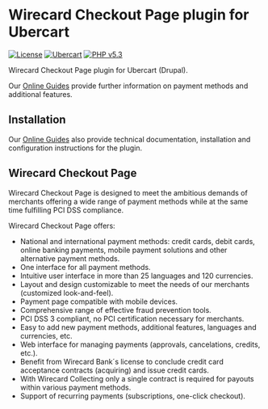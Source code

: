 # Wirecard Checkout Page plugin for Ubercart

[![License](https://img.shields.io/badge/license-GPLv2-blue.svg)](https://raw.githubusercontent.com/wirecard/ubercart-wcp/master/LICENSE)
[![Ubercart](https://img.shields.io/badge/Ubercart-v3.5-green.svg)](http://www.ubercart.org/)
[![PHP v5.3](https://img.shields.io/badge/php-v5.3-yellow.svg)](http://www.php.net)

Wirecard Checkout Page plugin for Ubercart (Drupal). 

Our [Online Guides](https://guides.wirecard.at/) provide further information on payment methods and additional features. 

## Installation
Our [Online Guides](https://guides.wirecard.at/shop_plugins:ubercart_wcp:start "Installation details") also provide technical documentation, installation and configuration instructions for the plugin.


## Wirecard Checkout Page
Wirecard Checkout Page is designed to meet the ambitious demands of merchants offering a wide range of payment methods while at the same time fulfilling PCI DSS compliance.

Wirecard Checkout Page offers:
- National and international payment methods: credit cards, debit cards, online banking payments, mobile payment solutions and other alternative payment methods.
- One interface for all payment methods.
- Intuitive user interface in more than 25 languages and 120 currencies.
- Layout and design customizable to meet the needs of our merchants (customized look-and-feel).
- Payment page compatible with mobile devices.
- Comprehensive range of effective fraud prevention tools.
- PCI DSS 3 compliant, no PCI certification necessary for merchants.
- Easy to add new payment methods, additional features, languages and currencies, etc.
- Web interface for managing payments (approvals, cancelations, credits, etc.).
- Benefit from Wirecard Bank´s license to conclude credit card acceptance contracts (acquiring) and issue credit cards.
- With Wirecard Collecting only a single contract is required for payouts within various payment methods.
- Support of recurring payments (subscriptions, one-click checkout).
